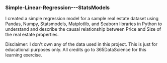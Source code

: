 ### Simple-Linear-Regression---StatsModels

I created a simple regression model for a sample real estate dataset using Pandas, Numpy, Statsmodels, Matplotlib, and Seaborn libraries in Python to understand and describe the causal relationship between Price and Size of the real estate properties.

Disclaimer: I don't own any of the data used in this project. This is just for educational purposes only. All credits go to 365DataScience for this learning exercise.
